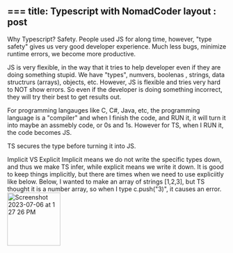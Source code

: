 ===
title: Typescript with NomadCoder
layout : post
---

Why Typescript?
Safety. People used JS for along time, however, "type safety" gives us very good developer experience.
Much less bugs, minimize runtime errors, we become more productive.

JS is very flexible, in the way that it tries to help developer even if they are doing something stupid.
We have "types", numvers, boolenas , strings, data structrurs (arrays), objects, etc.
However, JS is flexible and tries very hard to NOT show errors. So even if the developer is doing something incorrect, they will try their best to get results out. 

For programming langauges like C, C#, Java, etc, the programming language is a "compiler" and when I finish the code, and RUN it, it will turn it into maybe an assmebly code, or 0s and 1s. 
However for TS, when I RUN it, the code becomes JS. 

TS secures the type before turning it into JS.

Implicit VS Explicit
Implicit means we do not write the specific types down, and thus we make TS infer, while explicit means we write it down.
It is good to keep things implicitly, but there are times when we need to use expliciitly like below. 
Below, I wanted to make an array of strings [1,2,3], but TS thought it is a number array, so when I type c.push("3)", it causes an error.
<img width="122" alt="Screenshot 2023-07-06 at 1 27 26 PM" src="https://github.com/60eokk/60eokk.github.io/assets/117603244/8ab5087a-83c2-4622-9707-2517c0cac759">

